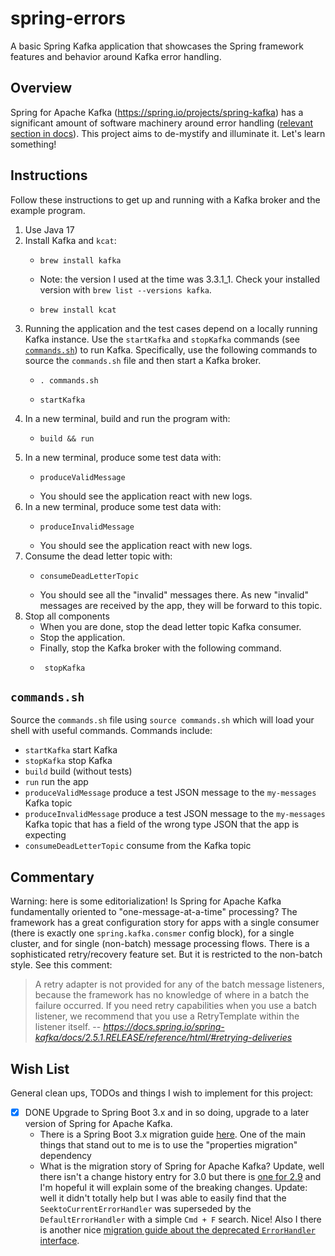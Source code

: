 # spring-errors

A basic Spring Kafka application that showcases the Spring framework features and behavior 
around Kafka error handling.


## Overview

Spring for Apache Kafka (<https://spring.io/projects/spring-kafka>) has a significant amount of software machinery around error 
handling ([relevant section in docs](https://docs.spring.io/spring-kafka/reference/html/#annotation-error-handling)).
This project aims to de-mystify and illuminate it. Let's learn something!


## Instructions

Follow these instructions to get up and running with a Kafka broker and the example program.

1. Use Java 17
2. Install Kafka and `kcat`:
    * ```shell
      brew install kafka
      ```
    * Note: the version I used at the time was 3.3.1_1. Check your installed version with `brew list --versions kafka`.
    * ```shell
      brew install kcat
      ```
3. Running the application and the test cases depend on a locally running Kafka instance. Use the `startKafka` and 
   `stopKafka` commands (see [`commands.sh`](#commandssh)) to run Kafka. Specifically, use the following commands to
   source the `commands.sh` file and then start a Kafka broker.
    * ```shell
      . commands.sh
      ```
    * ```shell
      startKafka
      ```
4. In a new terminal, build and run the program with:
    * ```shell
      build && run
      ```
5. In a new terminal, produce some test data with:
    * ```shell
      produceValidMessage
      ```
    * You should see the application react with new logs.
6. In a new terminal, produce some test data with:
    * ```shell
      produceInvalidMessage
      ```
    * You should see the application react with new logs.
7. Consume the dead letter topic with:
    * ```shell
      consumeDeadLetterTopic
      ```
    * You should see all the "invalid" messages there. As new "invalid" messages are received by the app, they will be
      forward to this topic.
8. Stop all components
    * When you are done, stop the dead letter topic Kafka consumer.
    * Stop the application.
    * Finally, stop the Kafka broker with the following command.
    * ```shell
       stopKafka
       ```


## `commands.sh`

Source the `commands.sh` file using `source commands.sh` which will load your shell with useful 
commands. Commands include:

  * `startKafka` start Kafka
  * `stopKafka` stop Kafka
  * `build` build (without tests)
  * `run` run the app
  * `produceValidMessage` produce a test JSON message to the `my-messages` Kafka topic 
  * `produceInvalidMessage` produce a test JSON message to the `my-messages` Kafka topic that has a field of the wrong type 
    JSON that the app is expecting 
  * `consumeDeadLetterTopic` consume from the Kafka topic


## Commentary

Warning: here is some editorialization! Is Spring for Apache Kafka fundamentally oriented to "one-message-at-a-time" processing?
The framework has a great configuration story for apps with a single consumer (there is exactly one 
`spring.kafka.consmer` config block), for a single cluster, and for single (non-batch) message processing flows. There 
is a sophisticated retry/recovery feature set. But it is restricted to the non-batch style. See this comment:

> A retry adapter is not provided for any of the batch message listeners, because the framework has no knowledge of
> where in a batch the failure occurred. If you need retry capabilities when you use a batch listener, we recommend that
> you use a RetryTemplate within the listener itself.
> -- <cite>https://docs.spring.io/spring-kafka/docs/2.5.1.RELEASE/reference/html/#retrying-deliveries</cite>  


## Wish List

General clean ups, TODOs and things I wish to implement for this project:

* [x] DONE Upgrade to Spring Boot 3.x and in so doing, upgrade to a later version of Spring for Apache Kafka.
  * There is a Spring Boot 3.x migration guide [here](https://github.com/spring-projects/spring-boot/wiki/Spring-Boot-3.0-Migration-Guide).
    One of the main things that stand out to me is to use the "properties migration" dependency
  * What is the migration story of Spring for Apache Kafka? Update, well there isn't a change history entry for 3.0 but
    there is [one for 2.9](https://docs.spring.io/spring-kafka/reference/html/#migration) and I'm hopeful it will
    explain some of the breaking changes. Update: well it didn't totally help but I was able to easily find that the
    `SeektoCurrentErrorHandler` was superseded by the `DefaultErrorHandler` with a simple `Cmd + F` search. Nice! Also I
    there is another nice [migration guide about the deprecated `ErrorHandler` interface](https://docs.spring.io/spring-kafka/reference/html/#migrating-legacy-eh).
